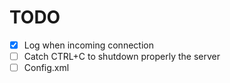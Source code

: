# TODO 
- [x] Log when incoming connection
- [ ] Catch CTRL+C to shutdown properly the server
- [ ] Config.xml
